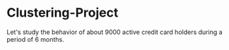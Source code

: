 # Clustering-Project
Let's study the behavior of about 9000 active credit card holders during a period of 6 months.
